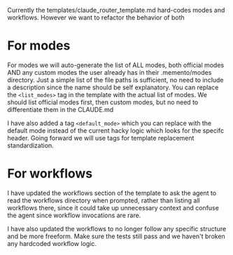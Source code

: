 Currently the templates/claude_router_template.md hard-codes modes and workflows. However we want to refactor the behavior of both

# For modes

For modes we will auto-generate the list of ALL modes, both official modes AND any custom modes the user already has in their .memento/modes directory. Just a simple list of the file paths is sufficient, no need to include a description since the name should be self explanatory. You can replace the `<list_modes>` tag in the template with the actual list of modes. We should list official modes first, then custom modes, but no need to differentiate them in the CLAUDE.md

I have also added a tag `<default_mode>` which you can replace with the default mode instead of the current hacky logic which looks for the specifc header. Going forward we will use tags for template replacement standardization.

# For workflows

I have updated the workflows section of the template to ask the agent to read the workflows directory when prompted, rather than listing all workflows there, since it could take up unnecessary context and confuse the agent since workflow invocations are rare. 

I have also updated the workflows to no longer follow any specific structure and be more freeform. Make sure the tests still pass and we haven't broken any hardcoded workflow logic.